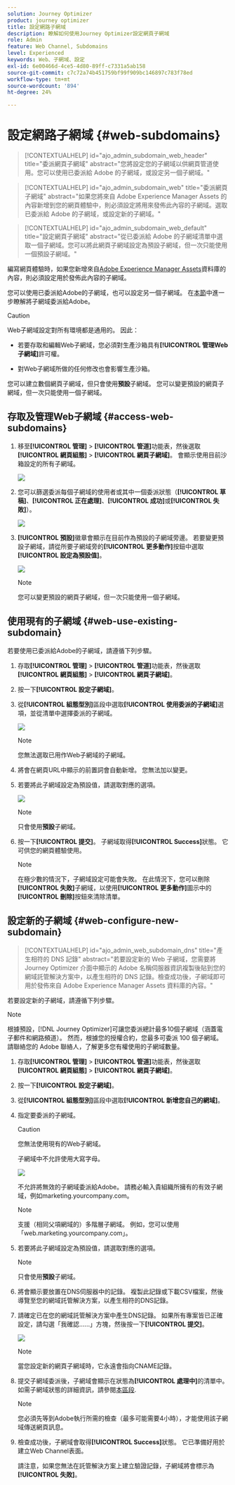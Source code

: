 ```yaml
---
solution: Journey Optimizer
product: journey optimizer
title: 設定網路子網域
description: 瞭解如何使用Journey Optimizer設定網頁子網域
role: Admin
feature: Web Channel, Subdomains
level: Experienced
keywords: Web、子網域、設定
exl-id: 6e00466d-4ce5-4d80-89ff-c7331a5ab158
source-git-commit: c7c72a74b451759bf99f909bc146897c783f78ed
workflow-type: tm+mt
source-wordcount: '894'
ht-degree: 24%

---
```


# 設定網路子網域 {#web-subdomains}

>[!CONTEXTUALHELP]
>id="ajo_admin_subdomain_web_header"
>title="委派網頁子網域"
>abstract="您將設定您的子網域以供網頁管道使用。您可以使用已委派給 Adobe 的子網域，或設定另一個子網域。"

>[!CONTEXTUALHELP]
>id="ajo_admin_subdomain_web"
>title="委派網頁子網域"
>abstract="如果您將來自 Adobe Experience Manager Assets 的內容新增到您的網頁體驗中，則必須設定將用來發佈此內容的子網域。選取已委派給 Adobe 的子網域，或設定新的子網域。"

>[!CONTEXTUALHELP]
>id="ajo_admin_subdomain_web_default"
>title="設定網頁子網域"
>abstract="從已委派給 Adobe 的子網域清單中選取一個子網域。您可以將此網頁子網域設定為預設子網域，但一次只能使用一個預設子網域。"

編寫網頁體驗時，如果您新增來自[Adobe Experience Manager Assets](../content-management/assets.md)資料庫的內容，則必須設定用於發佈此內容的子網域。

您可以使用已委派給Adobe的子網域，也可以設定另一個子網域。 在[本節](../configuration/delegate-subdomain.md)中進一步瞭解將子網域委派給Adobe。

>[!CAUTION]
>
>Web子網域設定對所有環境都是通用的。 因此：
>
>* 若要存取和編輯Web子網域，您必須對生產沙箱具有&#x200B;**[!UICONTROL 管理Web子網域]**&#x200B;許可權。
>
> * 對Web子網域所做的任何修改也會影響生產沙箱。

您可以建立數個網頁子網域，但只會使用&#x200B;**預設**&#x200B;子網域。 您可以變更預設的網頁子網域，但一次只能使用一個子網域。

## 存取及管理Web子網域 {#access-web-subdomains}

1. 移至&#x200B;**[!UICONTROL 管理]** > **[!UICONTROL 管道]**&#x200B;功能表，然後選取&#x200B;**[!UICONTROL 網頁組態]** > **[!UICONTROL 網頁子網域]**。 會顯示使用目前沙箱設定的所有子網域。

   ![](assets/web-access-subdomains.png)

1. 您可以篩選委派每個子網域的使用者或其中一個委派狀態（**[!UICONTROL 草稿]**、**[!UICONTROL 正在處理]**、**[!UICONTROL 成功]**&#x200B;或&#x200B;**[!UICONTROL 失敗]**）。

   ![](assets/web-filter-subdomains.png)

1. **[!UICONTROL 預設]**&#x200B;徽章會顯示在目前作為預設的子網域旁邊。 若要變更預設子網域，請從所要子網域旁的&#x200B;**[!UICONTROL 更多動作]**&#x200B;按鈕中選取&#x200B;**[!UICONTROL 設定為預設值]**。

   ![](assets/web-subdomain-default.png)

   >[!NOTE]
   >
   >您可以變更預設的網頁子網域，但一次只能使用一個子網域。

## 使用現有的子網域 {#web-use-existing-subdomain}

若要使用已委派給Adobe的子網域，請遵循下列步驟。

1. 存取&#x200B;**[!UICONTROL 管理]** > **[!UICONTROL 管道]**&#x200B;功能表，然後選取&#x200B;**[!UICONTROL 網頁組態]** > **[!UICONTROL 網頁子網域]**。

1. 按一下&#x200B;**[!UICONTROL 設定子網域]**。

1. 從&#x200B;**[!UICONTROL 組態型別]**&#x200B;區段中選取&#x200B;**[!UICONTROL 使用委派的子網域]**&#x200B;選項，並從清單中選擇委派的子網域。

   ![](assets/web-subdomain-details.png)

   >[!NOTE]
   >
   >您無法選取已用作Web子網域的子網域。

1. 將會在網頁URL中顯示的前置詞會自動新增。 您無法加以變更。

1. 若要將此子網域設定為預設值，請選取對應的選項。

   ![](assets/web-subdomain-details-default.png)

   >[!NOTE]
   >
   >只會使用&#x200B;**預設**&#x200B;子網域。

1. 按一下&#x200B;**[!UICONTROL 提交]**。 子網域取得&#x200B;**[!UICONTROL Success]**&#x200B;狀態。 它可供您的網頁體驗使用。

   >[!NOTE]
   >
   >在極少數的情況下，子網域設定可能會失敗。 在此情況下，您可以刪除&#x200B;**[!UICONTROL 失敗]**&#x200B;子網域，以使用&#x200B;**[!UICONTROL 更多動作]**&#x200B;圖示中的&#x200B;**[!UICONTROL 刪除]**&#x200B;按鈕來清除清單。

## 設定新的子網域 {#web-configure-new-subdomain}

>[!CONTEXTUALHELP]
>id="ajo_admin_web_subdomain_dns"
>title="產生相符的 DNS 記錄"
>abstract="若要設定新的 Web 子網域，您需要將 Journey Optimizer 介面中顯示的 Adobe 名稱伺服器資訊複製後貼到您的網域託管解決方案中，以產生相符的 DNS 記錄。檢查成功後，子網域即可用於發佈來自 Adobe Experience Manager Assets 資料庫的內容。"

若要設定新的子網域，請遵循下列步驟。

>[!NOTE]
>
>根據預設，[!DNL Journey Optimizer]可讓您委派總計最多10個子網域（涵蓋電子郵件和網路頻道）。 然而，根據您的授權合約，您最多可委派 100 個子網域。 請聯絡您的 Adobe 聯絡人，了解更多您有權使用的子網域數量。

1. 存取&#x200B;**[!UICONTROL 管理]** > **[!UICONTROL 管道]**&#x200B;功能表，然後選取&#x200B;**[!UICONTROL 網頁組態]** > **[!UICONTROL 網頁子網域]**。

1. 按一下&#x200B;**[!UICONTROL 設定子網域]**。

1. 從&#x200B;**[!UICONTROL 組態型別]**&#x200B;區段中選取&#x200B;**[!UICONTROL 新增您自己的網域]**。

1. 指定要委派的子網域。

   >[!CAUTION]
   >
   >您無法使用現有的Web子網域。
   >
   >子網域中不允許使用大寫字母。

   ![](assets/web-add-your-own-domain.png)

   不允許將無效的子網域委派給Adobe。 請務必輸入貴組織所擁有的有效子網域，例如marketing.yourcompany.com。

   >[!NOTE]
   >
   >支援（相同父項網域的）多階層子網域。 例如，您可以使用「web.marketing.yourcompany.com」。

1. 若要將此子網域設定為預設值，請選取對應的選項。

   >[!NOTE]
   >
   >只會使用&#x200B;**預設**&#x200B;子網域。

1. 將會顯示要放置在DNS伺服器中的記錄。 複製此記錄或下載CSV檔案，然後導覽至您的網域託管解決方案，以產生相符的DNS記錄。

1. 請確定已在您的網域託管解決方案中產生DNS記錄。 如果所有專案皆已正確設定，請勾選「我確認……」方塊，然後按一下&#x200B;**[!UICONTROL 提交]**。

   ![](assets/web-add-your-own-domain-confirm.png)

   >[!NOTE]
   >
   >當您設定新的網頁子網域時，它永遠會指向CNAME記錄。

1. 提交子網域委派後，子網域會顯示在狀態為&#x200B;**[!UICONTROL 處理中]**&#x200B;的清單中。 如需子網域狀態的詳細資訊，請參閱[本區段](../configuration/about-subdomain-delegation.md#access-delegated-subdomains).<!--Same statuses?-->

   >[!NOTE]
   >
   >您必須先等到Adobe執行所需的檢查（最多可能需要4小時），才能使用該子網域傳送網頁訊息。

1. 檢查成功後，子網域會取得&#x200B;**[!UICONTROL Success]**&#x200B;狀態。 它已準備好用於建立Web Channel表面。

   請注意，如果您無法在託管解決方案上建立驗證記錄，子網域將會標示為&#x200B;**[!UICONTROL 失敗]**。

<!--
Only a subdomain with the **[!UICONTROL Success]** status can be set as default.
You cannot delete a subdomain with the **[!UICONTROL Processing]** status.
-->
